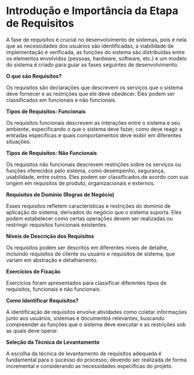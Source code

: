 
# Introdução e Importância da Etapa de Requisitos

A fase de requisitos é crucial no desenvolvimento de sistemas, pois é nela que as necessidades dos usuários são identificadas, a viabilidade de implementação é verificada, as funções do sistema são distribuídas entre os elementos envolvidos (pessoas, hardware, software, etc.) e um modelo do sistema é criado para guiar as fases seguintes de desenvolvimento.

**O que são Requisitos?**

Os requisitos são declarações que descrevem os serviços que o sistema deve fornecer e as restrições que ele deve obedecer. Eles podem ser classificados em funcionais e não funcionais.

**Tipos de Requisitos: Funcionais**

Os requisitos funcionais descrevem as interações entre o sistema e seu ambiente, especificando o que o sistema deve fazer, como deve reagir a entradas específicas e quais comportamentos deve exibir em diferentes situações.

**Tipos de Requisitos: Não Funcionais**

Os requisitos não funcionais descrevem restrições sobre os serviços ou funções oferecidos pelo sistema, como desempenho, segurança, usabilidade, entre outros. Eles podem ser classificados de acordo com sua origem em requisitos de produto, organizacionais e externos.

**Requisitos de Domínio (Regras de Negócio)**

Esses requisitos refletem características e restrições do domínio de aplicação do sistema, derivados do negócio que o sistema suporta. Eles podem estabelecer como certas operações devem ser realizadas ou restringir requisitos funcionais existentes.

**Níveis de Descrição dos Requisitos**

Os requisitos podem ser descritos em diferentes níveis de detalhe, incluindo requisitos de cliente ou usuário e requisitos de sistema, que variam em abstração e detalhamento.

**Exercícios de Fixação**

Exercícios foram apresentados para classificar diferentes tipos de requisitos, funcionais e não funcionais.

**Como Identificar Requisitos?**

A identificação de requisitos envolve atividades como coletar informações junto aos usuários, sistemas e documentos relevantes, buscando compreender as funções que o sistema deve executar e as restrições sob as quais deve operar.

**Seleção da Técnica de Levantamento**

A escolha da técnica de levantamento de requisitos adequada é fundamental para o sucesso do processo, devendo ser realizada de forma incremental e considerando as necessidades específicas do projeto.